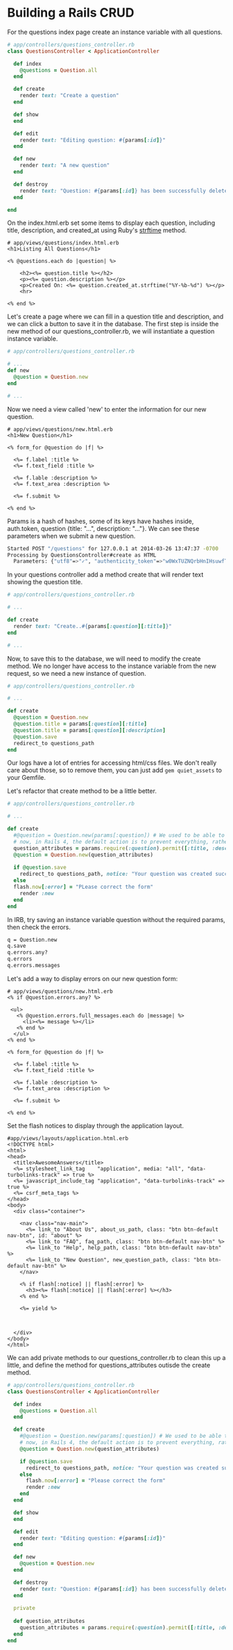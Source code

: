 # Building a Rails CRUD  
  
For the questions index page create an instance variable with all questions.  

```ruby
# app/controllers/questions_controller.rb
class QuestionsController < ApplicationController

  def index
    @questions = Question.all
  end

  def create
    render text: "Create a question"
  end

  def show
  end

  def edit
    render text: "Editing question: #{params[:id]}"
  end

  def new
    render text: "A new question" 
  end

  def destroy
    render text: "Question: #{params[:id]} has been successfully deleted."
  end

end
```  
  
On the index.html.erb set some items to display each question, including title, description, and created_at using Ruby's [strftime](http://www.ruby-doc.org/core-2.1.1/Time.html#method-i-strftime) method.  
```erb
# app/views/questions/index.html.erb
<h1>Listing All Questions</h1>

<% @questions.each do |question| %>
  
    <h2><%= question.title %></h2>
    <p><%= question.description %></p>
    <p>Created On: <%= question.created_at.strftime("%Y-%b-%d") %></p>
    <hr>
    
<% end %>

```  
Let's create a page where we can fill in a question title and description, and we can click a button to save it in the database. The first step is inside the new method of our questions_controller.rb, we will instantiate a question instance variable.  
```ruby
# app/controllers/questions_controller.rb  

# ...
def new
  @question = Question.new
end

# ...

```  
Now we need a view called 'new' to enter the information for our new question.  
```erb
# app/views/questions/new.html.erb  
<h1>New Question</h1>

<% form_for @question do |f| %>

  <%= f.label :title %>
  <%= f.text_field :title %>
  
  <%= f.lable :description %>
  <%= f.text_area :description %>
  
  <%= f.submit %>
  
<% end %>

```  
Params is a hash of hashes, some of its keys have hashes inside, auth.token, question {title: "...", description: "..."}. We can see these parameters when we submit a new question.  
```bash
Started POST "/questions" for 127.0.0.1 at 2014-03-26 13:47:37 -0700
Processing by QuestionsController#create as HTML
  Parameters: {"utf8"=>"✓", "authenticity_token"=>"w0WxTUZNQrbHnIHsuwfTYtJxKtYGzN3XlnOb88xc7qw=", "question"=>{"title"=>"Here's a question", "description"=>"kljsdlkajs ajsfd kljf;k djsaf"}, "commit"=>"Create Question"}
```  
In your questions controller add a method create that will render text showing the question title.    
```ruby
# app/controllers/questions_controller.rb  

# ...

def create
  render text: "Create..#{params[:question][:title]}"
end

# ...  

```
Now, to save this to the database, we will need to modify the create method. We no longer have access to the instance variable from the new request, so we need a new instance of question.  

```ruby
# app/controllers/questions_controller.rb  

# ...

def create
  @question = Question.new
  @question.title = params[:question][:title]
  @question.title = params[:question][:description]
  @question.save
  redirect_to questions_path
end

```  
Our logs have a lot of entries for accessing html/css files. We don't really care about those, so to remove them, you can just add `gem quiet_assets` to your Gemfile.  
  
Let's refactor that create method to be a little better.  
```ruby
# app/controllers/questions_controller.rb  

# ...

def create
  #@question = Question.new(params[:question]) # We used to be able to do this, but there were some security issues.
  # now, in Rails 4, the default action is to prevent everything, rather than allowing. 
  question_attributes = params.require(:question).permit([:title, :description])
  @question = Question.new(question_attributes)
  
  if @question.save
    redirect_to questions_path, notice: "Your question was created successfully."
  else
  flash.now[:error] = "PLease correct the form"
    render :new
  end
end

```  
In IRB, try saving an instance variable question without the required params, then check the errors.  
```bash
q = Question.new
q.save
q.errors.any?
q.errors
q.errors.messages
```   
Let's add a way to display errors on our new question form:  
```erb
# app/views/questions/new.html.erb  
<% if @question.errors.any? %>

 <ul>
   <% @question.errors.full_messages.each do |message| %>
     <li><%= message %></li>
   <% end %>
  </ul>
<% end %>

<% form_for @question do |f| %>

  <%= f.label :title %>
  <%= f.text_field :title %>
  
  <%= f.lable :description %>
  <%= f.text_area :description %>
  
  <%= f.submit %>
  
<% end %>

```  
Set the flash notices to display through the application layout.  

```erb
#app/views/layouts/application.html.erb
<!DOCTYPE html>
<html>
<head>
  <title>AwesomeAnswers</title>
  <%= stylesheet_link_tag    "application", media: "all", "data-turbolinks-track" => true %>
  <%= javascript_include_tag "application", "data-turbolinks-track" => true %>
  <%= csrf_meta_tags %>
</head>
<body>
  <div class="container">
    
    <nav class="nav-main">
      <%= link_to "About Us", about_us_path, class: "btn btn-default nav-btn", id: "about" %>
      <%= link_to "FAQ", faq_path, class: "btn btn-default nav-btn" %>
      <%= link_to "Help", help_path, class: "btn btn-default nav-btn" %>
      <%= link_to "New Question", new_question_path, class: "btn btn-default nav-btn" %>
    </nav>
      
    <% if flash[:notice] || flash[:error] %>
      <h3><%= flash[:notice] || flash[:error] %></h3>
    <% end %>

    <%= yield %>
  
    
  
  </div>
</body>
</html>
```  
We can add private methods to our questions_controller.rb to clean this up a little, and define the method for  questions_attributes outisde the create method.  
```ruby
# app/controllers/questions_controller.rb
class QuestionsController < ApplicationController

  def index
    @questions = Question.all
  end

  def create
    #@question = Question.new(params[:question]) # We used to be able to do this, but there were some security issues.
    # now, in Rails 4, the default action is to prevent everything, rather than allowing. 
    @question = Question.new(question_attributes)

    if @question.save
      redirect_to questions_path, notice: "Your question was created successfully."
    else
      flash.now[:error] = "Please correct the form"
      render :new
    end
  end

  def show
  end

  def edit
    render text: "Editing question: #{params[:id]}"
  end

  def new
    @question = Question.new 
  end

  def destroy
    render text: "Question: #{params[:id]} has been successfully deleted."
  end
  
  private
  
  def question_attributes
    question_attributes = params.require(:question).permit([:title, :description])
  end
end


```